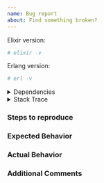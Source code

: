 ```yaml
---
name: Bug report
about: Find something broken?
---
```


<!--
Before submitting an issue:

Search the repo and ensure your issue doesn't already exist. If so, it may:

- Have already been fixed in an unreleased version.
- Have been closed without a solution. Please create a new issue instead of
commenting on the old one.

You may remove sections if they aren't relevant, but please supply as much
information as possible. Incomplete issues will be closed.
-->

Elixir version:

```bash
# elixir -v

```

Erlang version:

```bash
# erl -v

```

<details>

<summary>Dependencies</summary>

<!--- Paste the stack trace --->

```text
# mix deps

```

</details>

<details>

<summary>Stack Trace</summary>

<!--- Paste the stack trace --->

```bash

```

</details>

### Steps to reproduce

<!-- What should we do to your link to make the bug happen? -->

### Expected Behavior

<!-- What did you expect to happen? -->

### Actual Behavior

<!-- What actually happened? -->

### Additional Comments

<!-- Additional comments -->